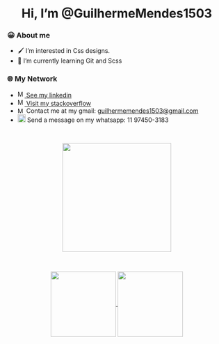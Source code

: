 
<h1  align="center"> Hi, I’m @GuilhermeMendes1503</h1>

<h3> 😀 About me</h3>

-  🖌️ I’m interested in Css designs.
-  💭 I’m currently learning Git and Scss

<h3>🌐 My Network</h3>

-  <a href="www.linkedin.com/in/guilherme-mendes-83302821a"><img src="https://cdn-icons-png.flaticon.com/512/174/174857.png" width="16" height="16" alt="My_Linkedin"> See my linkedin</a>
-  <a href="https://stackoverflow.com/users/17886737/guilherme-mendes"><img src="https://cdn.worldvectorlogo.com/logos/stack-overflow.svg" width="16" height="16" alt="My_Stackoverflow"> Visit my stackoverflow</a>
-  <a><img src="https://logodownload.org/wp-content/uploads/2018/03/gmail-logo-2-1.png" width="16" height="13" alt="My_Stackoverflow"> Contact me at my gmail:  guilhermemendes1503@gmail.com</a>
-  <img src="https://upload.wikimedia.org/wikipedia/commons/thumb/6/6b/WhatsApp.svg/1021px-WhatsApp.svg.png" width="18" height="18" alt="Zap"> Send a message on my whatsapp: 11 97450-3183 


<br>
<p align="center">
      <img src="https://i.ibb.co/ynXJ2Cn/output-onlinegiftools-1.gif" width="250"/>
</p>

<br>
 
<p align="center">
  <a href="https://github.com/seu-usuario">
    <img
      align="center"
      height="150em"
      src="https://github-readme-stats.vercel.app/api?username=GuilhermeMendes1503&show_icons=true&include_all_commits=true&count_private=true&theme=dark"
    />
  </a>
  <a href="https://github.com/seu-usuario">
    <img
      align="center"
      height="150em"
      src="https://github-readme-stats.vercel.app/api/top-langs/?username=GuilhermeMendes1503&show_icons=true&include_all_commits=true&count_private=true&layout=compact&theme=dark"
    />
  </a>
</p>
